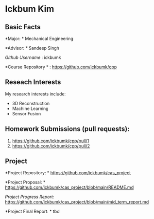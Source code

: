 # Ickbum Kim

## Basic Facts
*Major: * Mechanical Engineering 

*Advisor: * Sandeep Singh 

*Github Username* : ickbumk 

*Course Repository * : https://github.com/ickbumk/cpp 


## Reseach Interests
My research interests include:
- 3D Reconstruction
- Machine Learning
- Sensor Fusion

## Homework Submissions (pull requests):
1. https://github.com/ickbumk/cpp/pull/1
2. https://github.com/ickbumk/cpp/pull/2 


## Project
*Project Repository: * https://github.com/ickbumk/cas_project 

*Project Proposal: * https://github.com/ickbumk/cas_project/blob/main/README.md 

*Project Progress Report:* https://github.com/ickbumk/cas_project/blob/main/mid_term_report.md 

*Project Final Report: * tbd

